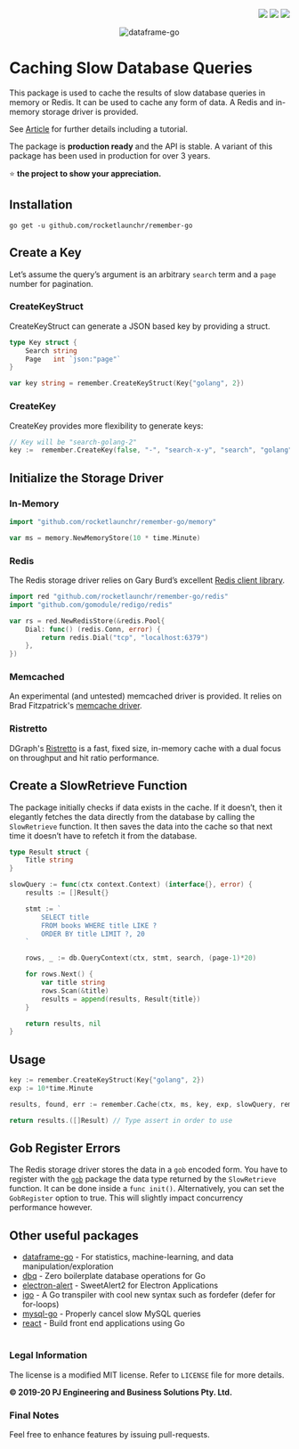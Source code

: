 <p align="right">
  <a href="http://godoc.org/github.com/rocketlaunchr/remember-go"><img src="http://godoc.org/github.com/rocketlaunchr/remember-go?status.svg" /></a>
  <a href="https://goreportcard.com/report/github.com/rocketlaunchr/remember-go"><img src="https://goreportcard.com/badge/github.com/rocketlaunchr/remember-go" /></a>
  <a href="https://gocover.io/github.com/rocketlaunchr/remember-go"><img src="http://gocover.io/_badge/github.com/rocketlaunchr/remember-go" /></a>
</p>

<p align="center">
<img src="https://github.com/rocketlaunchr/remember-go/raw/master/assets/logo.png" alt="dataframe-go" />
</p>

# Caching Slow Database Queries

This package is used to cache the results of slow database queries in memory or Redis.
It can be used to cache any form of data. A Redis and in-memory storage driver is provided.

See [Article](https://medium.com/@rocketlaunchr.cloud/caching-slow-database-queries-1085d308a0c9) for further details including a tutorial.

The package is **production ready** and the API is stable. A variant of this package has been used in production for over 3 years.

⭐ **the project to show your appreciation.**

## Installation

```
go get -u github.com/rocketlaunchr/remember-go
```

## Create a Key

Let’s assume the query’s argument is an arbitrary `search` term and a `page` number for pagination.

### CreateKeyStruct

CreateKeyStruct can generate a JSON based key by providing a struct.

```go
type Key struct {
    Search string
    Page   int `json:"page"`
}

var key string = remember.CreateKeyStruct(Key{"golang", 2})
```

### CreateKey

CreateKey provides more flexibility to generate keys:

```go
// Key will be "search-golang-2"
key :=  remember.CreateKey(false, "-", "search-x-y", "search", "golang", 2)
```

## Initialize the Storage Driver

### In-Memory

```go
import "github.com/rocketlaunchr/remember-go/memory"

var ms = memory.NewMemoryStore(10 * time.Minute)
```

### Redis

The Redis storage driver relies on Gary Burd’s excellent [Redis client library](https://github.com/gomodule/redigo/).

```go
import red "github.com/rocketlaunchr/remember-go/redis"
import "github.com/gomodule/redigo/redis"

var rs = red.NewRedisStore(&redis.Pool{
    Dial: func() (redis.Conn, error) {
        return redis.Dial("tcp", "localhost:6379")
    },
})
```

### Memcached

An experimental (and untested) memcached driver is provided.
It relies on Brad Fitzpatrick's [memcache driver](https://godoc.org/github.com/bradfitz/gomemcache/memcache).

### Ristretto

DGraph's [Ristretto](https://github.com/dgraph-io/ristretto) is a fast, fixed size, in-memory cache with a dual focus on throughput and hit ratio performance.

## Create a SlowRetrieve Function

The package initially checks if data exists in the cache. If it doesn’t, then it elegantly fetches the data directly from the database by calling the `SlowRetrieve` function. It then saves the data into the cache so that next time it doesn’t have to refetch it from the database.

```go
type Result struct {
    Title string
}

slowQuery := func(ctx context.Context) (interface{}, error) {
    results := []Result{}

    stmt := `
        SELECT title
        FROM books WHERE title LIKE ?
        ORDER BY title LIMIT ?, 20
    `

    rows, _ := db.QueryContext(ctx, stmt, search, (page-1)*20)

    for rows.Next() {
        var title string
        rows.Scan(&title)
        results = append(results, Result{title})
    }

    return results, nil
}
```

## Usage

```go
key := remember.CreateKeyStruct(Key{"golang", 2})
exp := 10*time.Minute

results, found, err := remember.Cache(ctx, ms, key, exp, slowQuery, remember.Options{GobRegister: false})

return results.([]Result) // Type assert in order to use
```

## Gob Register Errors

The Redis storage driver stores the data in a `gob` encoded form. You have to register with the [`gob`](https://golang.org/pkg/encoding/gob/) package the data type returned by the `SlowRetrieve` function. It can be done inside a `func init()`. Alternatively, you can set the `GobRegister` option to true. This will slightly impact concurrency performance however.

## Other useful packages

- [dataframe-go](https://github.com/rocketlaunchr/dataframe-go) - For statistics, machine-learning, and data manipulation/exploration
- [dbq](https://github.com/rocketlaunchr/dbq) - Zero boilerplate database operations for Go
- [electron-alert](https://github.com/rocketlaunchr/electron-alert) - SweetAlert2 for Electron Applications
- [igo](https://github.com/rocketlaunchr/igo) - A Go transpiler with cool new syntax such as fordefer (defer for for-loops)
- [mysql-go](https://github.com/rocketlaunchr/mysql-go) - Properly cancel slow MySQL queries
- [react](https://github.com/rocketlaunchr/react) - Build front end applications using Go

#

### Legal Information

The license is a modified MIT license. Refer to `LICENSE` file for more details.

**© 2019-20 PJ Engineering and Business Solutions Pty. Ltd.**

### Final Notes

Feel free to enhance features by issuing pull-requests.
